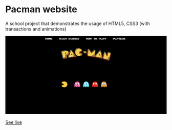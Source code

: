 # Pacman website

A school project that demonstrates the usage of HTML5, CSS3 (with transactions and animations)

![First page](/images/screenshot.png)

[See live](https://i360992.hera.fhict.nl/Web_design/Pacman/)

